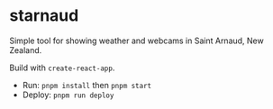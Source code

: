 # starnaud

Simple tool for showing weather and webcams in Saint Arnaud, New Zealand.

Build with `create-react-app`.

- Run: `pnpm install` then `pnpm start`
- Deploy: `pnpm run deploy`

